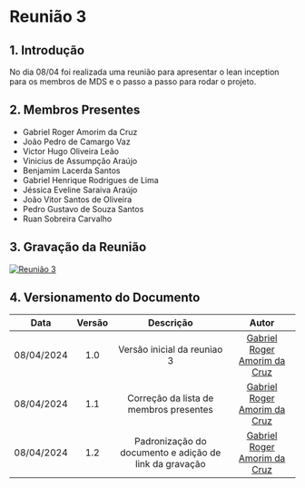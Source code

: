 # Reunião 3
## 1. Introdução

No dia 08/04 foi realizada uma reunião para apresentar o lean inception para os membros de MDS e o passo a passo para rodar o projeto.

## 2. Membros Presentes

  - Gabriel Roger Amorim da Cruz
  - João Pedro de Camargo Vaz
  - Victor Hugo Oliveira Leão
  - Vinicius de Assumpção Araújo
  - Benjamim Lacerda Santos
  - Gabriel Henrique Rodrigues de Lima
  - Jéssica Eveline Saraiva Araújo
  - João Vitor Santos de Oliveira
  - Pedro Gustavo de Souza Santos
  - Ruan Sobreira Carvalho

## 3. Gravação da Reunião

[![Reunião 3](https://www.youtube.com/watch?v=XXrGuihYi18/0.jpg)](https://www.youtube.com/watch?v=XXrGuihYi18)

## 4. Versionamento do Documento

| Data | Versão | Descrição | Autor |
| :-----: | :-------------: | :---------------: | :-: |
| 08/04/2024 | 1.0 | Versão inicial da reuniao 3 | [Gabriel Roger Amorim da Cruz](https://github.com/GabrielRoger07) |
| 08/04/2024 | 1.1 | Correção da lista de membros presentes | [Gabriel Roger Amorim da Cruz](https://github.com/GabrielRoger07) |
| 08/04/2024 | 1.2 | Padronização do documento e adição de link da gravação | [Gabriel Roger Amorim da Cruz](https://github.com/GabrielRoger07) |
